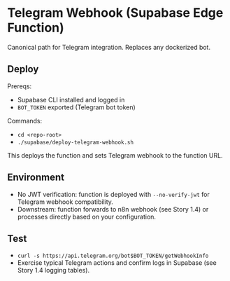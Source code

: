 # Telegram Webhook (Supabase Edge Function)

Canonical path for Telegram integration. Replaces any dockerized bot.

## Deploy

Prereqs:
- Supabase CLI installed and logged in
- `BOT_TOKEN` exported (Telegram bot token)

Commands:
- `cd <repo-root>`
- `./supabase/deploy-telegram-webhook.sh`

This deploys the function and sets Telegram webhook to the function URL.

## Environment

- No JWT verification: function is deployed with `--no-verify-jwt` for Telegram webhook compatibility.
- Downstream: function forwards to n8n webhook (see Story 1.4) or processes directly based on your configuration.

## Test

- `curl -s https://api.telegram.org/bot$BOT_TOKEN/getWebhookInfo`
- Exercise typical Telegram actions and confirm logs in Supabase (see Story 1.4 logging tables).
